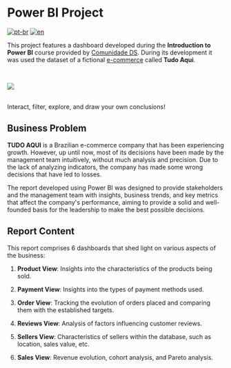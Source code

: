 # Power BI Project
[![pt-br](https://img.shields.io/badge/language-pt--br-green.svg)](https://github.com/GustavoNascimento98/curso-powerbi-cds/blob/main/README.md)
[![en](https://img.shields.io/badge/language-en-red.svg)](https://github.com/GustavoNascimento98/curso-powerbi-cds/blob/main/README-en.md)

This project features a dashboard developed during the **Introduction to Power BI** course provided by [Comunidade DS](https://www.comunidadeds.com/). During its development it was used the dataset of a fictional [e-commerce](https://www.kaggle.com/datasets/olistbr/brazilian-ecommerce) called **Tudo Aqui**.

</br>

![](img/dash.gif)

</br>
Interact, filter, explore, and draw your own conclusions!


## Business Problem
**TUDO AQUI** is a Brazilian e-commerce company that has been experiencing growth. However, up until now, most of its decisions have been made by the management team intuitively, without much analysis and precision. Due to the lack of analyzing indicators, the company has made some wrong decisions that have led to losses.

The report developed using Power BI was designed to provide stakeholders and the management team with insights, business trends, and key metrics that affect the company's performance, aiming to provide a solid and well-founded basis for the leadership to make the best possible decisions.


## Report Content
This report comprises 6 dashboards that shed light on various aspects of the business:

1. **Product View**: Insights into the characteristics of the products being sold.

2. **Payment View**: Insights into the types of payment methods used.

3. **Order View**: Tracking the evolution of orders placed and comparing them with the established targets.

4. **Reviews View**: Analysis of factors influencing customer reviews.

5. **Sellers View**: Characteristics of sellers within the database, such as location, sales value, etc.

6. **Sales View**: Revenue evolution, cohort analysis, and Pareto analysis.


